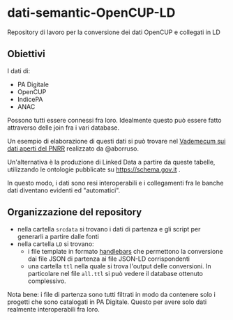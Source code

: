 # dati-semantic-OpenCUP-LD
Repository di lavoro per la conversione dei dati OpenCUP e collegati in LD

## Obiettivi

I dati di:

* PA Digitale
* OpenCUP
* IndicePA
* ANAC

Possono tutti essere connessi fra loro. Idealmente questo può essere fatto attraverso delle join fra i vari database.

Un esempio di elaborazione di questi dati si può trovare nel [Vademecum sui dati aperti del PNRR](https://pnrr.datibenecomune.it/) realizzato
da @aborruso.

Un'alternativa è la produzione di Linked Data a partire da queste tabelle, utilizzando le ontologie pubblicate su https://schema.gov.it .

In questo modo, i dati sono resi interoperabili e i collegamenti fra le banche dati diventano evidenti ed "automatici".

## Organizzazione del repository

* nella cartella `srcdata` si trovano i dati di partenza e gli script per generarli a partire dalle fonti
* nella cartella `LD` si trovano:
  * i file template in formato [handlebars](https://handlebarsjs.com/) che permettono la conversione dai file JSON di partenza ai file JSON-LD corrispondenti
  * una cartella `ttl` nella quale si trova l'output delle conversioni. In particolare nel file `all.ttl` si può vedere il database ottenuto complessivo.

Nota bene: i file di partenza sono tutti filtrati in modo da contenere solo i progetti che sono catalogati in PA Digitale. Questo per avere solo dati realmente interoperabili fra loro.

